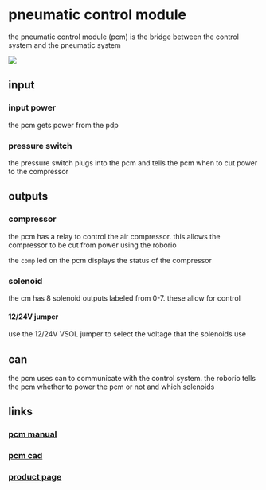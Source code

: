 # pneumatic control module

the pneumatic control module (pcm) is the bridge between the control system and the pneumatic system

![](https://www.vexrobotics.com/media/catalog/product/cache/1/image/9df78eab33525d08d6e5fb8d27136e95/2/1/217-4243.jpg)

## input

### input power

the pcm gets power from the pdp

### pressure switch

the pressure switch plugs into the pcm and tells the pcm when to cut power to the compressor

## outputs

### compressor

the pcm has a relay to control the air compressor. this allows the compressor to be cut from power using the roborio

the `comp` led on the pcm displays the status of the compressor

### solenoid

the cm has 8 solenoid outputs labeled from 0-7. these allow for control 

#### 12/24V jumper

use the 12/24V VSOL jumper to select the voltage that the solenoids use
 
## can

the pcm uses can to communicate with the control system. the roborio tells the pcm whether to power the pcm or not and which solenoids 

## links

### [pcm manual](http://www.ctr-electronics.com/PCM%20User's%20Guide.pdf)
### [pcm cad](http://www.ctr-electronics.com/downloads/cad/PCM_CAD.zip)
### [product page](http://www.ctr-electronics.com/control-system/pcm.html)
